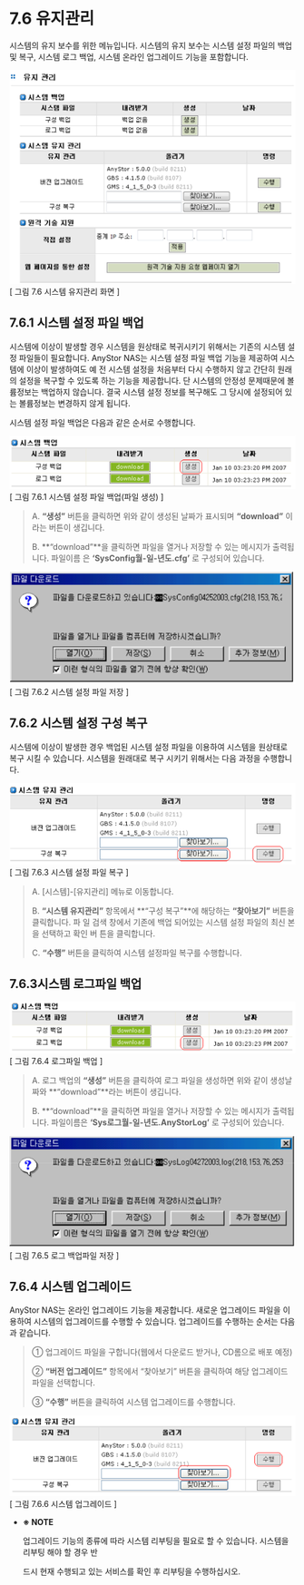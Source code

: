 # 7.6  유지관리

시스템의 유지 보수를 위한 메뉴입니다. 시스템의 유지 보수는 시스템 설정 파일의 백업 및 복구, 시스템 로그 백업, 시스템 온라인 업그레이드 기능을 포함합니다.

![maintenance.png](../.gitbook/assets/maintenance.png)  
 \[ 그림 7.6 시스템 유지관리 화면 \]

## 7.6.1 시스템 설정 파일 백업

시스템에 이상이 발생할 경우 시스템을 원상태로 복귀시키기 위해서는 기존의 시스템 설정 파일들이 필요합니다. AnyStor NAS는 시스템 설정 파일 백업 기능을 제공하여 시스템에 이상이 발생하여도 예 전 시스템 설정을 처음부터 다시 수행하지 않고 간단히 원래의 설정을 복구할 수 있도록 하는 기능을 제공합니다. 단 시스템의 안정성 문제때문에 볼륨정보는 백업하지 않습니다. 결국 시스템 설정 정보를 복구해도 그 당시에 설정되어 있는 볼륨정보는 변경하지 않게 됩니다.   
  
 시스템 설정 파일 백업은 다음과 같은 순서로 수행합니다.   
  


![systembackup1.png](../.gitbook/assets/systembackup1.png)  
 \[ 그림 7.6.1 시스템 설정 파일 백업\(파일 생성\) \]

> A. **“생성”** 버튼을 클릭하면 위와 같이 생성된 날짜가 표시되며 **“download”** 이라는 버튼이 생깁니다.
>
> B. **“download”**을 클릭하면 파일을 열거나 저장할 수 있는 메시지가 출력됩니다. 파일이름 은 **‘SysConfig월-일-년도.cfg’** 로 구성되어 있습니다.

![systembackup2.png](../.gitbook/assets/systembackup2.png)  
 \[ 그림 7.6.2 시스템 설정 파일 저장 \]

## 7.6.2 시스템 설정 구성 복구

시스템에 이상이 발생한 경우 백업된 시스템 설정 파일을 이용하여 시스템을 원상태로 복구 시킬 수 있습니다. 시스템을 원래대로 복구 시키기 위해서는 다음 과정을 수행합니다.

![systembackup3.png](../.gitbook/assets/systembackup3.png)  
 \[ 그림 7.6.3 시스템 설정 파일 복구 \]

> A. \[시스템\]-\[유지관리\] 메뉴로 이동합니다.
>
> B. **“시스템 유지관리”** 항목에서 **“구성 복구”**에 해당하는 **“찾아보기”** 버튼을 클릭합니다. 파 일 검색 창에서 기존에 백업 되어있는 시스템 설정 파일의 최신 본을 선택하고 확인 버 튼을 클릭합니다.
>
> C. **“수행”** 버튼을 클릭하여 시스템 설정파일 복구를 수행합니다.

## 7.6.3시스템 로그파일 백업

![systembackup4.png](../.gitbook/assets/systembackup4.png)  
 \[ 그림 7.6.4 로그파일 백업 \]

> A. 로그 백업의 **“생성”** 버튼을 클릭하여 로그 파일을 생성하면 위와 같이 생성날짜와 **“download”**라는 버튼이 생깁니다.
>
> B. **“download”**을 클릭하면 파일을 열거나 저장할 수 있는 메시지가 출력됩니다. 파일이름은 **‘Sys로그월-일-년도.AnyStorLog’** 로 구성되어 있습니다.

![systembackup5.png](../.gitbook/assets/systembackup5.png)  
 \[ 그림 7.6.5 로그 백업파일 저장 \]

## 7.6.4 시스템 업그레이드

AnyStor NAS는 온라인 업그레이드 기능을 제공합니다. 새로운 업그레이드 파일을 이용하여 시스템의 업그레이드를 수행할 수 있습니다. 업그레이드를 수행하는 순서는 다음과 같습니다.

> ① 업그레이드 파일을 구합니다\(웹에서 다운로드 받거나, CD롬으로 배포 예정\)
>
> ② **“버전 업그레이드”** 항목에서 “찾아보기” 버튼을 클릭하여 해당 업그레이드 파일을 선택합니다.
>
> ③ **“수행”** 버튼을 클릭하여 시스템 업그레이드를 수행합니다.

![systembackup6.png](../.gitbook/assets/systembackup6.png)  
 \[ 그림 7.6.6 시스템 업그레이드 \]

* **※ NOTE**

  업그레이드 기능의 종류에 따라 시스템 리부팅을 필요로 할 수 있습니다. 시스템을 리부팅 해야 할 경우 반

  드시 현재 수행되고 있는 서비스를 확인 후 리부팅을 수행하십시오.


